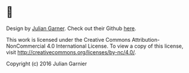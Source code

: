 # 👋
 Design by [Julian Garner](http://juliangarnier.com/). Check out their Github [here](https://github.com/juliangarnier).

 This work is licensed under the Creative Commons Attribution-NonCommercial 4.0 International License. To view a copy of this license, visit http://creativecommons.org/licenses/by-nc/4.0/.

 Copyright (c) 2016 Julian Garnier
